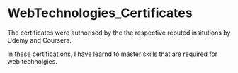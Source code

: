 # WebTechnologies_Certificates

The certificates were authorised by the the respective reputed insitutions by Udemy and Coursera.

In these certifications, I have learnd to master skills that are required for web technolgies.
